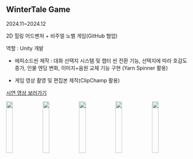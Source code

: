 ## WinterTale Game

2024.11~2024.12

2D 힐링 어드벤처 + 비주얼 노벨 게임(GitHub 협업)

역할 : Unity 개발
    
- 에피소드씬 제작 : 대화 선택지 시스템 및 챕터 씬 전환 기능, 선택지에 따라 호감도 증가, 인물 엔딩 변화, 이미지+음원 교체 기능 구현 (Yarn Spinner 활용)
    
- 게임 영상 촬영 및 편집본 제작(ClipChamp 활용)

[시연 영상 보러가기](https://youtu.be/7XQ5dE5SRY4)

<p align="left">
  <a href="https://github.com/user-attachments/assets/bdc50114-df90-432a-9484-d0ed4eed3bed"><img src="https://github.com/user-attachments/assets/bdc50114-df90-432a-9484-d0ed4eed3bed" width="19%" /></a>
  <a href="https://github.com/user-attachments/assets/893abd62-6bdd-4b72-875c-31f2aebefca9"><img src="https://github.com/user-attachments/assets/893abd62-6bdd-4b72-875c-31f2aebefca9" width="19%" /></a>
  <a href="https://github.com/user-attachments/assets/8c0a231c-cbb2-47db-b2dc-e29158fad56a"><img src="https://github.com/user-attachments/assets/8c0a231c-cbb2-47db-b2dc-e29158fad56a" width="19%" /></a>
  <a href="https://github.com/user-attachments/assets/bfd66625-b44e-4aec-9c62-b18f596ea5e4"><img src="https://github.com/user-attachments/assets/bfd66625-b44e-4aec-9c62-b18f596ea5e4" width="19%" /></a>
  <a href="https://github.com/user-attachments/assets/c1b93ce9-d18d-4cf5-a168-063d6463d870"><img src="https://github.com/user-attachments/assets/c1b93ce9-d18d-4cf5-a168-063d6463d870" width="19%" /></a>
</p>

